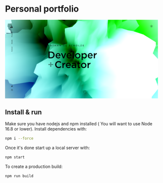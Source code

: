 # Personal portfolio

[![Live Site](/public/social-image.png)](https://nathanielscholze.xyz)

## Install & run

Make sure you have nodejs and npm installed ( You will want to use Node 16.8 or lower). Install dependencies with:

```bash
npm i --force
```

Once it's done start up a local server with:

```bash
npm start
```

To create a production build:

```bash
npm run build
```
